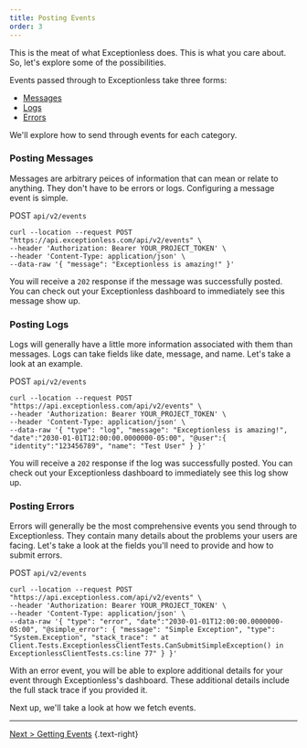 ```yaml
---
title: Posting Events
order: 3
---
```


This is the meat of what Exceptionless does. This is what you care about. So, let's explore some of the possibilities. 

Events passed through to Exceptionless take three forms: 

* [Messages](#posting-messages)  
* [Logs](#posting-logs)  
* [Errors](#posting-events)  

We'll explore how to send through events for each category. 

### Posting Messages

Messages are arbitrary peices of information that can mean or relate to anything. They don't have to be errors or logs. Configuring a message event is simple. 

POST `api/v2/events`  

```
curl --location --request POST "https://api.exceptionless.com/api/v2/events" \
--header 'Authorization: Bearer YOUR_PROJECT_TOKEN' \
--header 'Content-Type: application/json' \
--data-raw '{ "message": "Exceptionless is amazing!" }'
```

You will receive a `202` response if the message was successfully posted. You can check out your Exceptionless dashboard to immediately see this message show up. 


### Posting Logs  

Logs will generally have a little more information associated with them than messages. Logs can take fields like date, message, and name. Let's take a look at an example. 

POST `api/v2/events` 

```
curl --location --request POST "https://api.exceptionless.com/api/v2/events" \
--header 'Authorization: Bearer YOUR_PROJECT_TOKEN' \
--header 'Content-Type: application/json' \
--data-raw '{ "type": "log", "message": "Exceptionless is amazing!", "date":"2030-01-01T12:00:00.0000000-05:00", "@user":{ "identity":"123456789", "name": "Test User" } }'
```

You will receive a `202` response if the log was successfully posted. You can check out your Exceptionless dashboard to immediately see this log show up. 

### Posting Errors  

Errors will generally be the most comprehensive events you send through to Exceptionless. They contain many details about the problems your users are facing. Let's take a look at the fields you'll need to provide and how to submit errors. 

POST `api/v2/events` 

```
curl --location --request POST "https://api.exceptionless.com/api/v2/events" \
--header 'Authorization: Bearer YOUR_PROJECT_TOKEN' \
--header 'Content-Type: application/json' \
--data-raw '{ "type": "error", "date":"2030-01-01T12:00:00.0000000-05:00", "@simple_error": { "message": "Simple Exception", "type": "System.Exception", "stack_trace": " at Client.Tests.ExceptionlessClientTests.CanSubmitSimpleException() in ExceptionlessClientTests.cs:line 77" } }'
```

With an error event, you will be able to explore additional details for your event through Exceptionless's dashboard. These additional details include the full stack trace if you provided it. 

Next up, we'll take a look at how we fetch events. 

---

[Next > Getting Events](getting-events.md) {.text-right}